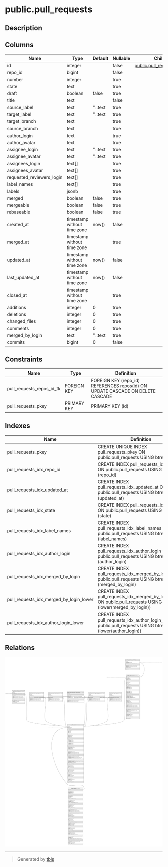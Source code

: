 # public.pull_requests

## Description

## Columns

| Name                      | Type                        | Default  | Nullable | Children                                                      | Parents                         | Comment |
| ------------------------- | --------------------------- | -------- | -------- | ------------------------------------------------------------- | ------------------------------- | ------- |
| id                        | integer                     |          | false    | [public.pull_request_reviews](public.pull_request_reviews.md) |                                 |         |
| repo_id                   | bigint                      |          | false    |                                                               | [public.repos](public.repos.md) |         |
| number                    | integer                     |          | true     |                                                               |                                 |         |
| state                     | text                        |          | true     |                                                               |                                 |         |
| draft                     | boolean                     | false    | true     |                                                               |                                 |         |
| title                     | text                        |          | false    |                                                               |                                 |         |
| source_label              | text                        | ''::text | true     |                                                               |                                 |         |
| target_label              | text                        | ''::text | true     |                                                               |                                 |         |
| target_branch             | text                        |          | true     |                                                               |                                 |         |
| source_branch             | text                        |          | true     |                                                               |                                 |         |
| author_login              | text                        |          | true     |                                                               |                                 |         |
| author_avatar             | text                        |          | true     |                                                               |                                 |         |
| assignee_login            | text                        | ''::text | true     |                                                               |                                 |         |
| assignee_avatar           | text                        | ''::text | true     |                                                               |                                 |         |
| assignees_login           | text[]                      |          | true     |                                                               |                                 |         |
| assignees_avatar          | text[]                      |          | true     |                                                               |                                 |         |
| requested_reviewers_login | text[]                      |          | true     |                                                               |                                 |         |
| label_names               | text[]                      |          | true     |                                                               |                                 |         |
| labels                    | jsonb                       |          | true     |                                                               |                                 |         |
| merged                    | boolean                     | false    | true     |                                                               |                                 |         |
| mergeable                 | boolean                     | false    | true     |                                                               |                                 |         |
| rebaseable                | boolean                     | false    | true     |                                                               |                                 |         |
| created_at                | timestamp without time zone | now()    | false    |                                                               |                                 |         |
| merged_at                 | timestamp without time zone |          | true     |                                                               |                                 |         |
| updated_at                | timestamp without time zone | now()    | false    |                                                               |                                 |         |
| last_updated_at           | timestamp without time zone | now()    | false    |                                                               |                                 |         |
| closed_at                 | timestamp without time zone |          | true     |                                                               |                                 |         |
| additions                 | integer                     | 0        | true     |                                                               |                                 |         |
| deletions                 | integer                     | 0        | true     |                                                               |                                 |         |
| changed_files             | integer                     | 0        | true     |                                                               |                                 |         |
| comments                  | integer                     | 0        | true     |                                                               |                                 |         |
| merged_by_login           | text                        | ''::text | true     |                                                               |                                 |         |
| commits                   | bigint                      | 0        | false    |                                                               |                                 |         |

## Constraints

| Name                      | Type        | Definition                                                                     |
| ------------------------- | ----------- | ------------------------------------------------------------------------------ |
| pull_requests_repos_id_fk | FOREIGN KEY | FOREIGN KEY (repo_id) REFERENCES repos(id) ON UPDATE CASCADE ON DELETE CASCADE |
| pull_requests_pkey        | PRIMARY KEY | PRIMARY KEY (id)                                                               |

## Indexes

| Name                                    | Definition                                                                                                        |
| --------------------------------------- | ----------------------------------------------------------------------------------------------------------------- |
| pull_requests_pkey                      | CREATE UNIQUE INDEX pull_requests_pkey ON public.pull_requests USING btree (id)                                   |
| pull_requests_idx_repo_id               | CREATE INDEX pull_requests_idx_repo_id ON public.pull_requests USING btree (repo_id)                              |
| pull_requests_idx_updated_at            | CREATE INDEX pull_requests_idx_updated_at ON public.pull_requests USING btree (updated_at)                        |
| pull_requests_idx_state                 | CREATE INDEX pull_requests_idx_state ON public.pull_requests USING btree (state)                                  |
| pull_requests_idx_label_names           | CREATE INDEX pull_requests_idx_label_names ON public.pull_requests USING btree (label_names)                      |
| pull_requests_idx_author_login          | CREATE INDEX pull_requests_idx_author_login ON public.pull_requests USING btree (author_login)                    |
| pull_requests_idx_merged_by_login       | CREATE INDEX pull_requests_idx_merged_by_login ON public.pull_requests USING btree (merged_by_login)              |
| pull_requests_idx_merged_by_login_lower | CREATE INDEX pull_requests_idx_merged_by_login_lower ON public.pull_requests USING btree (lower(merged_by_login)) |
| pull_requests_idx_author_login_lower    | CREATE INDEX pull_requests_idx_author_login_lower ON public.pull_requests USING btree (lower(author_login))       |

## Relations

![er](public.pull_requests.svg)

---

> Generated by [tbls](https://github.com/k1LoW/tbls)
